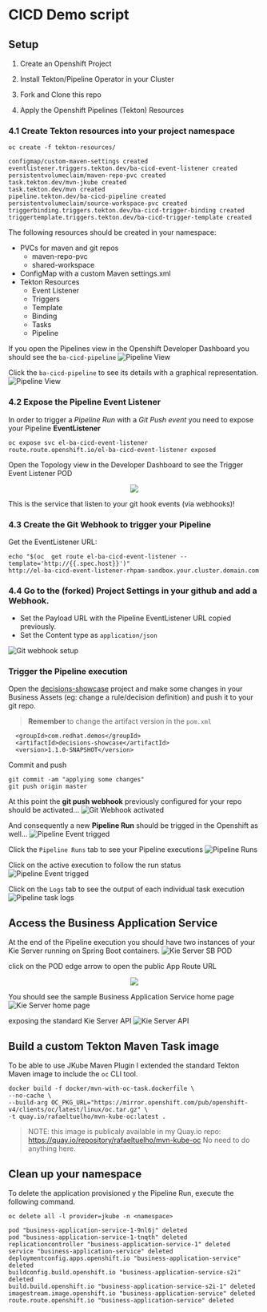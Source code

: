 # CICD Demo script

## Setup

 1. Create an Openshift Project

 2. Install Tekton/Pipeline Operator in your Cluster

 3. Fork and Clone this repo

 4. Apply the Openshift Pipelines (Tekton) Resources

### 4.1 Create Tekton resources into your project namespace
```
oc create -f tekton-resources/

configmap/custom-maven-settings created
eventlistener.triggers.tekton.dev/ba-cicd-event-listener created
persistentvolumeclaim/maven-repo-pvc created
task.tekton.dev/mvn-jkube created
task.tekton.dev/mvn created
pipeline.tekton.dev/ba-cicd-pipeline created
persistentvolumeclaim/source-workspace-pvc created
triggerbinding.triggers.tekton.dev/ba-cicd-trigger-binding created
triggertemplate.triggers.tekton.dev/ba-cicd-trigger-template created	
```

The following resources should be created in your namespace:

* PVCs for maven and git repos
	* maven-repo-pvc
	* shared-workspace
* ConfigMap with a custom Maven settings.xml
* Tekton Resources
	* Event Listener
	* Triggers
	* Template
	* Binding
	* Tasks
	* Pipeline

If you open the Pipelines view in the Openshift Developer Dashboard you should see the `ba-cicd-pipeline`
![Pipeline View	](docs/pipelines-view.png)

Click the `ba-cicd-pipeline` to see its details with a graphical representation.
![Pipeline View](docs/pipeline-details.png)

### 4.2 Expose the Pipeline Event Listener
In order to trigger a *Pipeline Run* with a *Git Push event* you need to expose your Pipeline **EventListener**

```
oc expose svc el-ba-cicd-event-listener
route.route.openshift.io/el-ba-cicd-event-listener exposed	
```

Open the Topology view in the Developer Dashboard to see the Trigger Event Listener POD
<p align="center">
  <img src="docs/pipeline-trigger-event-listener.png">
</p>


This is the service that listen to your git hook events (via webhooks)!

### 4.3 Create the Git Webhook to trigger your Pipeline
Get the EventListener URL:

```
echo "$(oc  get route el-ba-cicd-event-listener --template='http://{{.spec.host}}')"
http://el-ba-cicd-event-listener-rhpam-sandbox.your.cluster.domain.com
```

### 4.4 Go to the (forked) Project Settings in your github and add a Webhook. 
* Set the Payload URL with the Pipeline EventListener URL copied previously.
* Set the Content type as `application/json`

![Git webhook setup](docs/github-webhook.png) 


### Trigger the Pipeline execution
 Open the [decisions-showcase](../decisions-showcase) project and make some changes in your Business Assets (eg: change a rule/decision definition) and push it to your git repo.
> **Remember** to change the artifact version in the `pom.xml`

```
  <groupId>com.redhat.demos</groupId>
  <artifactId>decisions-showcase</artifactId>
  <version>1.1.0-SNAPSHOT</version>
```

Commit and push
```
git commit -am "applying some changes"
git push origin master
```

At this point the **git push webhook** previously configured for your repo should be activated...
![Git Webhook activated](docs/github-webhook-payload.png)

And consequently a new **Pipeline Run** should be trigged in the Openshift as well...
![Pipeline Event trigged](docs/pipeline-run-status.png)

Click the `Pipeline Runs` tab to see your Pipeline executions
![Pipeline Runs](docs/pipeline-run-status-2.png)

Click on the active execution to follow the run status
![Pipeline Event trigged](docs/pipeline-status-3.png)

Click on the `Logs` tab to see the output of each individual task execution
![Pipeline task logs](docs/pipeline-run-task-logs.png)

## Access the Business Application Service

At the end of the Pipeline execution you should have two instances of your Kie Server running on Spring Boot containers.
![Kie Server SB POD](docs/kie-server-pods-topology.png)

click on the POD edge arrow to open the public App Route URL
<p align="center">
  <img src="docs/kie-server-pod.png">
</p>

You should see the sample Business Application Service home page
![Kie Server home page](docs/business-service-app.png)

exposing the standard Kie Server API
![Kie Server API](docs/kie-server-swagger.png)

## Build a custom Tekton Maven Task image
To be able to use JKube Maven Plugin I extended the standard Tekton Maven image to include the `oc` CLI tool.

```
docker build -f docker/mvn-with-oc-task.dockerfile \ 
--no-cache \ 
--build-arg OC_PKG_URL="https://mirror.openshift.com/pub/openshift-v4/clients/oc/latest/linux/oc.tar.gz" \
-t quay.io/rafaeltuelho/mvn-kube-oc:latest .
```

> NOTE: this image is publicaly available in my Quay.io repo: https://quay.io/repository/rafaeltuelho/mvn-kube-oc
> No need to do anything here.

## Clean up your namespace
To delete the application provisioned y the Pipeline Run, execute the following command.

```
oc delete all -l provider=jkube -n <namespace>

pod "business-application-service-1-9nl6j" deleted
pod "business-application-service-1-tnqth" deleted
replicationcontroller "business-application-service-1" deleted
service "business-application-service" deleted
deploymentconfig.apps.openshift.io "business-application-service" deleted
buildconfig.build.openshift.io "business-application-service-s2i" deleted
build.build.openshift.io "business-application-service-s2i-1" deleted
imagestream.image.openshift.io "business-application-service" deleted
route.route.openshift.io "business-application-service" deleted
```